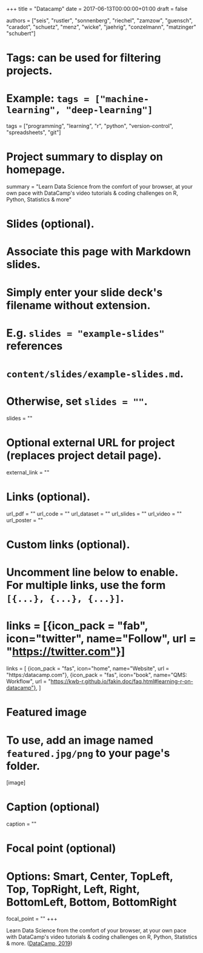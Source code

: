 +++
title = "Datacamp"
date = 2017-06-13T00:00:00+01:00
draft = false

authors = ["seis", "rustler", "sonnenberg", "riechel", "zamzow", "guensch", "caradot", "schuetz", "menz", "wicke", "jaehrig", "conzelmann", "matzinger"
 "schubert"]

# Tags: can be used for filtering projects.
# Example: `tags = ["machine-learning", "deep-learning"]`
tags = ["programming", "learning", "r", "python", "version-control", "spreadsheets", 
"git"]

# Project summary to display on homepage.
summary = "Learn Data Science from the comfort of your browser, at your own pace with DataCamp's video tutorials & coding challenges on R, Python, Statistics & more"

# Slides (optional).
#   Associate this page with Markdown slides.
#   Simply enter your slide deck's filename without extension.
#   E.g. `slides = "example-slides"` references 
#   `content/slides/example-slides.md`.
#   Otherwise, set `slides = ""`.
slides = ""

# Optional external URL for project (replaces project detail page).
external_link = ""

# Links (optional).
url_pdf = ""
url_code = ""
url_dataset = ""
url_slides = ""
url_video = ""
url_poster = ""

# Custom links (optional).
#   Uncomment line below to enable. For multiple links, use the form `[{...}, {...}, {...}]`.
# links = [{icon_pack = "fab", icon="twitter", name="Follow", url = "https://twitter.com"}]
links = [
{icon_pack = "fas", icon="home", name="Website",  url = "https:/datacamp.com"},
{icon_pack = "fas", icon="book", name="QMS: Workflow", url = "https://kwb-r.github.io/fakin.doc/faq.html#learning-r-on-datacamp"},
]


# Featured image
# To use, add an image named `featured.jpg/png` to your page's folder. 
[image]
  # Caption (optional)
  caption = ""

  # Focal point (optional)
  # Options: Smart, Center, TopLeft, Top, TopRight, Left, Right, BottomLeft, Bottom, BottomRight
  focal_point = ""
+++

Learn Data Science from the comfort of your browser, at your own pace with 
DataCamp's video tutorials & coding challenges on R, Python, Statistics & more.
([DataCamp, 2019](https://datacamp.com))
